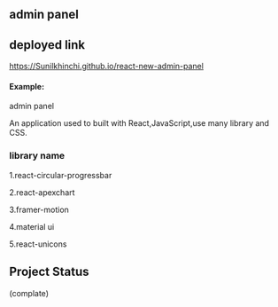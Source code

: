 ## admin panel 

## deployed link

https://Sunilkhinchi.github.io/react-new-admin-panel 

#### Example:

admin panel 

An application used to built with React,JavaScript,use many library and CSS.

### library name 

1.react-circular-progressbar

2.react-apexchart

3.framer-motion

4.material ui

5.react-unicons

## Project Status
(complate)




